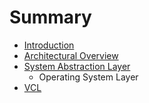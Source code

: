 # Summary

* [Introduction](README.md)
* [Architectural Overview](arch_overview.md)
* [System Abstraction Layer](system_abstraction_layer.md)
   * Operating System Layer
* [VCL](vcl.md)

